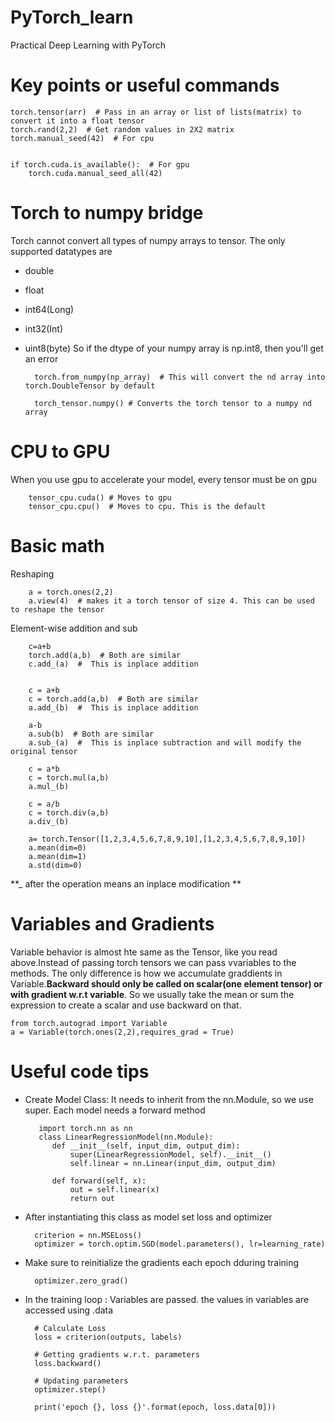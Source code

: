 # PyTorch_learn
Practical Deep Learning with PyTorch



# Key points or useful commands


    torch.tensor(arr)  # Pass in an array or list of lists(matrix) to convert it into a float tensor
    torch.rand(2,2)  # Get random values in 2X2 matrix
    torch.manual_seed(42)  # For cpu
    
    
    if torch.cuda.is_available():  # For gpu
        torch.cuda.manual_seed_all(42)


# Torch to numpy bridge


Torch cannot convert all types of numpy arrays to tensor. The only supported datatypes are 
* double
* float
* int64(Long)
* int32(Int)
* uint8(byte)
So if the dtype of your numpy array is np.int8, then you'll get an error  


        torch.from_numpy(np_array)  # This will convert the nd array into torch.DoubleTensor by default

        torch_tensor.numpy() # Converts the torch tensor to a numpy nd array

# CPU to GPU

When you use gpu to accelerate your model, every tensor must be on gpu

        tensor_cpu.cuda() # Moves to gpu
        tensor_cpu.cpu()  # Moves to cpu. This is the default 
        
# Basic math

Reshaping

        a = torch.ones(2,2)
        a.view(4)  # makes it a torch tensor of size 4. This can be used to reshape the tensor
        
  Element-wise addition and sub
        
        c=a+b
        torch.add(a,b)  # Both are similar
        c.add_(a)  #  This is inplace addition
        
        
        c = a+b
        c = torch.add(a,b)  # Both are similar
        a.add_(b)  #  This is inplace addition
        
        a-b
        a.sub(b)  # Both are similar
        a.sub_(a)  #  This is inplace subtraction and will modify the original tensor
        
        c = a*b
        c = torch.mul(a,b)
        a.mul_(b)
        
        c = a/b
        c = torch.div(a,b)
        a.div_(b)
        
        a= torch.Tensor([1,2,3,4,5,6,7,8,9,10],[1,2,3,4,5,6,7,8,9,10])
        a.mean(dim=0)
        a.mean(dim=1)
        a.std(dim=0)
        
        
  **_ after the operation means an inplace modification  **     



# Variables and Gradients

Variable behavior is almost hte same as the Tensor, like you read above.Instead of passing torch tensors we can pass vvariables to the methods. The only difference is how we accumulate graddients in Variable.**Backward should only be called on scalar(one element tensor) or with gradient w.r.t variable**. So we usually take the mean or sum the expression to create a scalar and use backward on that.

    from torch.autograd import Variable
    a = Variable(torch.ones(2,2),requires_grad = True)
    
    

    
 # Useful code tips
 
 
* Create Model Class: It needs to inherit from the nn.Module, so we use super. Each model needs a forward method
 
         import torch.nn as nn
         class LinearRegressionModel(nn.Module):
            def __init__(self, input_dim, output_dim):
                super(LinearRegressionModel, self).__init__()
                self.linear = nn.Linear(input_dim, output_dim)  

            def forward(self, x):
                out = self.linear(x)
                return out
    
* After instantiating this class as model set loss and optimizer

        criterion = nn.MSELoss()
        optimizer = torch.optim.SGD(model.parameters(), lr=learning_rate)
    
* Make sure to reinitialize the gradients each epoch dduring training

        optimizer.zero_grad() 
    
* In the training loop : Variables are passed. the values in variables are accessed using .data
    
        # Calculate Loss
        loss = criterion(outputs, labels)

        # Getting gradients w.r.t. parameters
        loss.backward()

        # Updating parameters
        optimizer.step()

        print('epoch {}, loss {}'.format(epoch, loss.data[0]))
        
        
